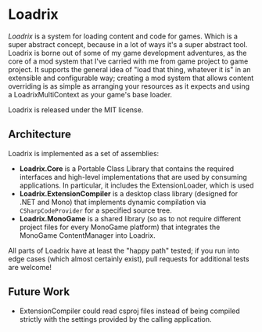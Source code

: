 # Loadrix #
_Loadrix_ is a system for loading content and code for games. Which is a super
abstract concept, because in a lot of ways it's a super abstract tool. Loadrix
is borne out of some of my game development adventures, as the core of a mod
system that I've carried with me from game project to game project. It
supports the general idea of "load that thing, whatever it is" in an
extensible and configurable way; creating a mod system that allows content
overriding is as simple as arranging your resources as it expects and using
a LoadrixMultiContext as your game's base loader.

Loadrix is released under the MIT license.

## Architecture ##
Loadrix is implemented as a set of assemblies:

- **Loadrix.Core** is a Portable Class Library that contains the required
  interfaces and high-level implementations that are used by consuming
  applications. In particular, it includes the ExtensionLoader, which is
  used 
- **Loadrix.ExtensionCompiler** is a desktop class library (designed for .NET
  and Mono) that implements dynamic compilation via `CSharpCodeProvider` for
  a specified source tree.
- **Loadrix.MonoGame** is a shared library (so as to not require different
  project files for every MonoGame platform) that integrates the MonoGame
  ContentManager into Loadrix.

All parts of Loadrix have at least the "happy path" tested; if you run into
edge cases (which almost certainly exist), pull requests for additional tests
are welcome!

## Future Work ##
- ExtensionCompiler could read csproj files instead of being compiled strictly
  with the settings provided by the calling application.